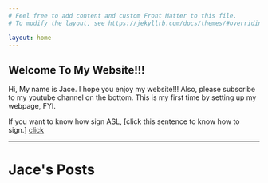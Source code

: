 ```yaml
---
# Feel free to add content and custom Front Matter to this file.
# To modify the layout, see https://jekyllrb.com/docs/themes/#overriding-theme-defaults

layout: home
---
```


## Welcome To My Website!!!

Hi, My name is Jace. I hope you enjoy my website!!! Also, please subscribe to my youtube channel on the bottom. 
This is my first time by setting up my webpage, FYI.

If you want to know how sign ASL, [click this sentence to know how to sign.] [click]

---

[click]:https://www.signingsavvy.com/
# Jace's Posts


